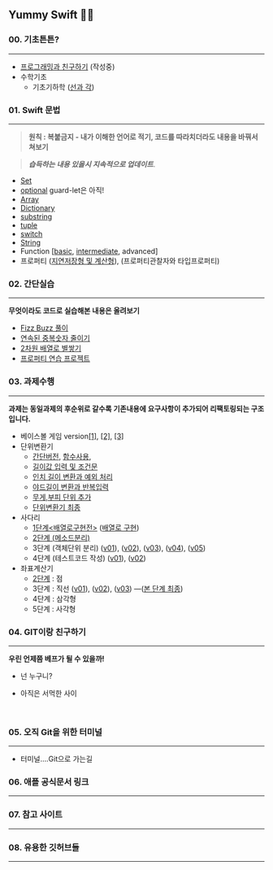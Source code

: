 ## Yummy Swift 💛💙



### 00. 기초튼튼?

------



- [프로그래밍과 친구하기](https://github.com/JeongHoonkr/Studying-Record/blob/master/Study/프로그래밍%20기초.md) (작성중)
- 수학기초
  * 기초기하학 ([선과 각](https://github.com/JeongHoonkr/Studying-Record/blob/master/Study/%EC%88%98%ED%95%99/%EA%B8%B0%EC%B4%88%EA%B8%B0%ED%95%98%ED%95%99/%EC%84%A0%EA%B3%BC%EA%B0%81.md))

### 

### 01. Swift 문법 

------

>  **원칙 : 복붙금지 - 내가 이해한 언어로 적기, 코드를 따라치더라도 내용을 바꿔서 쳐보기**

>  ***습득하는 내용 있을시 지속적으로 업데이트***.

- [Set](https://github.com/JeongHoonkr/Studying-Record/blob/master/Study/Set.md)
- [optional](https://github.com/JeongHoonkr/Studying-Record/blob/master/Study/Optional.md) guard-let은 아직!
- [Array](https://github.com/JeongHoonkr/Studying-Record/blob/master/Study/Array.md)
- [Dictionary](https://github.com/JeongHoonkr/Studying-Record/blob/master/Study/Dictionary.md)
- [substring](https://github.com/JeongHoonkr/Studying-Record/blob/master/Study/substring.md)
- [tuple](https://github.com/JeongHoonkr/Studying-Record/blob/master/Study/Tuple.md)
- [switch](https://github.com/JeongHoonkr/Studying-Record/blob/master/Study/Switch.md)
- [String](https://github.com/JeongHoonkr/Studying-Record/blob/master/Study/String.md)
- Function [[basic](https://github.com/JeongHoonkr/Studying-Record/blob/master/Study/Function%20basic.md), [intermediate](https://github.com/JeongHoonkr/Studying-Record/blob/master/Study/Function%20intermediate.md), advanced]
- 프로퍼티 ([지연저장형 및 계산형](https://github.com/JeongHoonkr/Studying-Record/blob/master/Study/%EC%A7%80%EC%97%B0%EC%A0%80%EC%9E%A5%ED%98%95%20%EB%B0%8F%20%EA%B3%84%EC%82%B0%ED%98%95.md)), (프로퍼티관찰자와 타입프로퍼티)



### 02. 간단실습

------

**무엇이라도 코드로 실습해본 내용은 올려보기**

- [Fizz Buzz 풀이](https://github.com/JeongHoonkr/Studying-Record/blob/master/Study/Fizz%20Buzz%20풀이.md)
- [연속된 중복숫자 줄이기](https://github.com/JeongHoonkr/Studying-Record/blob/master/Study/연속된%20중복숫자%20줄이기.md)
- [2차원 배열로 별쌓기](https://github.com/JeongHoonkr/Studying-Record/blob/master/Study/%EB%B3%84%EC%8C%93%EA%B8%B0%EB%A5%BC%202%EC%B0%A8%EC%9B%90%20%EB%B0%B0%EC%97%B4%EB%A1%9C%20%EB%A7%8C%EB%93%A4%EA%B8%B0.md)
- [프로퍼티 연습 프로젝트](https://github.com/JeongHoonkr/Studying-Record)





### 03. 과제수행  

------

**과제는 동일과제의 후순위로 갈수록 기존내용에 요구사항이 추가되어 리팩토링되는 구조입니다.**

- 베이스볼 게임 version[[1]](https://github.com/JeongHoonkr/Studying-Record/blob/master/Study/Baseball%20Game%20v01.md), [[2]](https://github.com/JeongHoonkr/Studying-Record/blob/master/Study/Baseball%20Game%20v02.md), [[3]](https://github.com/JeongHoonkr/Studying-Record/blob/master/Study/Baseball%20Game%20v03.md)
- 단위변환기
  * [간단버전](https://github.com/JeongHoonkr/Studying-Record/blob/master/Study/길이단위%20변환%20및%20출력해보기.md), [함수사용](https://github.com/JeongHoonkr/Studying-Record/blob/master/Study/길이단위변환%20함수.md), 
  * [길이값 입력 및 조건문](https://github.com/JeongHoonkr/Studying-Record/blob/master/Study/길이%20값%20입력%20및%20조건문.md)
  * [인치 길이 변환과 예외 처리](https://github.com/JeongHoonkr/Studying-Record/blob/master/Study/인치%20길이%20변환과%20예외%20처리.md)
  * [야드길이 변환과 반복입력](https://github.com/JeongHoonkr/Studying-Record/blob/master/Study/야드%20길이%20변환과%20반복입력.md)
  * [무게,부피 단위 추가](https://github.com/JeongHoonkr/Studying-Record/blob/master/Study/무게%2C부피단위%20추가.md)
  * [단위변환기 최종](https://github.com/JeongHoonkr/Studying-Record/blob/master/Study/%EB%8B%A8%EC%9C%84%EB%B3%80%ED%99%98%EA%B8%B0%20%EC%B5%9C%EC%A2%85.md)
- 사다리
  * [1단계<배열로구현전>](https://github.com/JeongHoonkr/Studying-Record/blob/master/Study/%EC%82%AC%EB%8B%A4%EB%A6%AC%EA%B2%8C%EC%9E%84%20%EC%8B%9C%EC%9E%91%ED%95%98%EA%B8%B0.md) ([배열로 구현](https://github.com/JeongHoonkr/Studying-Record/blob/master/Study/%EC%82%AC%EB%8B%A4%EB%A6%AC%201%EB%8B%A8%EA%B3%84%EB%B0%B0%EC%97%B4%EB%A1%9C%20%EA%B5%AC%ED%98%84.md))
  * [2단계 (메소드분리)](https://github.com/JeongHoonkr/Studying-Record/blob/master/Study/%EC%82%AC%EB%8B%A4%EB%A6%AC%202%EB%8B%A8%EA%B3%84%20%EB%A9%94%EC%86%8C%EB%93%9C%20%EB%B6%84%EB%A6%AC%20%EB%B0%8F%20%EC%9D%B8%EB%8D%B4%ED%8A%B8%20%EC%A4%84%EC%9D%B4%EA%B8%B0.md)
  * 3단계 (객체단위 분리) ([v01](https://github.com/JeongHoonkr/Studying-Record/blob/master/Study/%EC%82%AC%EB%8B%A4%EB%A6%AC%203%EB%8B%A8%EA%B3%84%20%EA%B0%9D%EC%B2%B4%20%EC%97%AD%ED%95%A0%20%EB%B6%84%EB%8B%B4.md)), ([v02](https://github.com/JeongHoonkr/Studying-Record/blob/master/Study/사다리게임%203단계%20v02.md)), ([v03](https://github.com/JeongHoonkr/Studying-Record/blob/master/Study/사다리게임%203단계%20v03.md)), ([v04](https://github.com/JeongHoonkr/Studying-Record/blob/master/Study/%EC%82%AC%EB%8B%A4%EB%A6%AC%EA%B2%8C%EC%9E%84%203%EB%8B%A8%EA%B3%84%20V04.md)), ([v05](https://github.com/JeongHoonkr/Studying-Record/blob/master/Study/%EC%82%AC%EB%94%94%EB%A6%AC%EA%B2%8C%EC%9E%84%203%EB%8B%A8%EA%B3%84%20v05.md))
  * 4단계 (테스트코드 작성) ([v01](https://github.com/JeongHoonkr/Studying-Record/blob/master/Study/%EC%82%AC%EB%8B%A4%EB%A6%AC%EA%B2%8C%EC%9E%84%204%EB%8B%A8%EA%B3%84%20v01.md)), ([v02](https://github.com/JeongHoonkr/Studying-Record/blob/master/Study/%EC%82%AC%EB%8B%A4%EB%A6%AC%EA%B2%8C%EC%9E%84%204%EB%8B%A8%EA%B3%84%20v02.md))
- 좌표계산기
  * [2단계](https://github.com/JeongHoonkr/Studying-Record/blob/master/Study/%EC%A2%8C%ED%91%9C%EA%B3%84%EC%82%B0%EA%B8%B0%202%EB%8B%A8%EA%B3%84.md) : 점
  * 3단계 : 직선 ([v01](https://github.com/JeongHoonkr/Studying-Record/blob/master/Study/%EC%A2%8C%ED%91%9C%EA%B3%84%EC%82%B0%EA%B8%B0%203%EB%8B%A8%EA%B3%84.md)), ([v02](https://github.com/JeongHoonkr/Studying-Record/blob/master/Study/%EC%A2%8C%ED%91%9C%EA%B3%84%EC%82%B0%EA%B8%B0%203%EB%8B%A8%EA%B3%84%20v02.md)), ([v03](https://github.com/JeongHoonkr/Studying-Record/blob/master/Study/%EC%A2%8C%ED%91%9C%EA%B3%84%EC%82%B0%EA%B8%B0%203%EB%8B%A8%EA%B3%84%20v03.md)) —([본 단계 최종](https://github.com/JeongHoonkr/swift-coordinate/tree/coordinate-step3))
  * 4단계 : 삼각형
  * 5단계 : 사각형

### 04. GIT이랑 친구하기

------

**우린 언제쯤 베프가 될 수 있을까!**

- 넌 누구니?


- 아직은 서먹한 사이

  ​

### 05. 오직 Git을 위한 터미널

------

- 터미널….Git으로 가는길







### 06. 애플 공식문서 링크

------





### 07. 참고 사이트

------





### 08. 유용한 깃허브들

------

